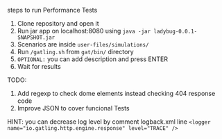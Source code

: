 steps to run Performance Tests

1. Clone repository and open it
2. Run jar app on localhost:8080 using `java -jar ladybug-0.0.1-SNAPSHOT.jar`
4. Scenarios are inside `user-files/simulations/`
5. Run `/gatling.sh` from `gat/bin/` directory
6. `OPTIONAL:` you can add description and press ENTER
7. Wait for results


TODO:
1. Add regexp to check dome elements instead checking 404 response code
2. Improve JSON to cover funcional Tests

HINT: you can decrease log level by comment logback.xml line
`<logger name="io.gatling.http.engine.response" level="TRACE" /> `
